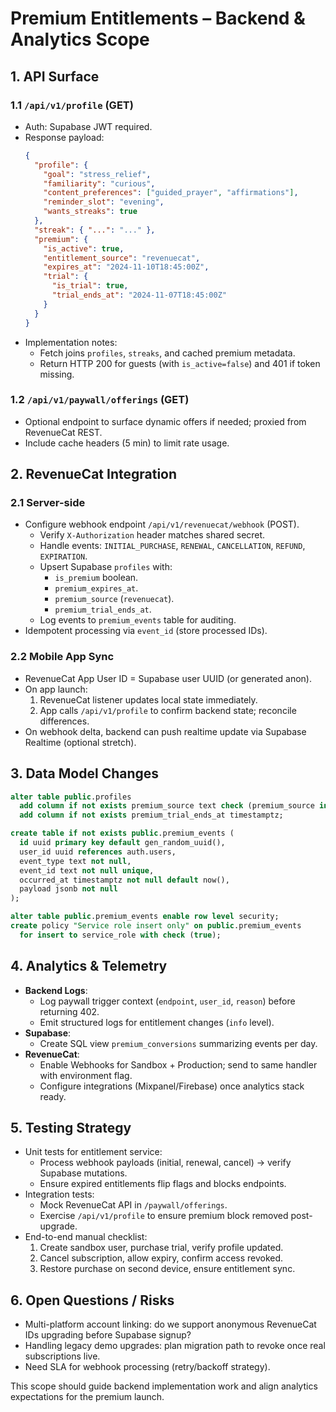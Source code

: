 # Premium Entitlements – Backend & Analytics Scope

## 1. API Surface
### 1.1 `/api/v1/profile` (GET)
- Auth: Supabase JWT required.
- Response payload:
  ```json
  {
    "profile": {
      "goal": "stress_relief",
      "familiarity": "curious",
      "content_preferences": ["guided_prayer", "affirmations"],
      "reminder_slot": "evening",
      "wants_streaks": true
    },
    "streak": { "...": "..." },
    "premium": {
      "is_active": true,
      "entitlement_source": "revenuecat",
      "expires_at": "2024-11-10T18:45:00Z",
      "trial": {
        "is_trial": true,
        "trial_ends_at": "2024-11-07T18:45:00Z"
      }
    }
  }
  ```
- Implementation notes:
  - Fetch joins `profiles`, `streaks`, and cached premium metadata.
  - Return HTTP 200 for guests (with `is_active=false`) and 401 if token missing.

### 1.2 `/api/v1/paywall/offerings` (GET)
- Optional endpoint to surface dynamic offers if needed; proxied from RevenueCat REST.
- Include cache headers (5 min) to limit rate usage.

## 2. RevenueCat Integration
### 2.1 Server-side
- Configure webhook endpoint `/api/v1/revenuecat/webhook` (POST).
  - Verify `X-Authorization` header matches shared secret.
  - Handle events: `INITIAL_PURCHASE`, `RENEWAL`, `CANCELLATION`, `REFUND`, `EXPIRATION`.
  - Upsert Supabase `profiles` with:
    - `is_premium` boolean.
    - `premium_expires_at`.
    - `premium_source` (`revenuecat`).
    - `premium_trial_ends_at`.
  - Log events to `premium_events` table for auditing.
- Idempotent processing via `event_id` (store processed IDs).

### 2.2 Mobile App Sync
- RevenueCat App User ID = Supabase user UUID (or generated anon).  
- On app launch:
  1. RevenueCat listener updates local state immediately.
  2. App calls `/api/v1/profile` to confirm backend state; reconcile differences.
- On webhook delta, backend can push realtime update via Supabase Realtime (optional stretch).

## 3. Data Model Changes
```sql
alter table public.profiles
  add column if not exists premium_source text check (premium_source in ('revenuecat')) default null,
  add column if not exists premium_trial_ends_at timestamptz;

create table if not exists public.premium_events (
  id uuid primary key default gen_random_uuid(),
  user_id uuid references auth.users,
  event_type text not null,
  event_id text not null unique,
  occurred_at timestamptz not null default now(),
  payload jsonb not null
);

alter table public.premium_events enable row level security;
create policy "Service role insert only" on public.premium_events
  for insert to service_role with check (true);
```

## 4. Analytics & Telemetry
- **Backend Logs**:
  - Log paywall trigger context (`endpoint`, `user_id`, `reason`) before returning 402.
  - Emit structured logs for entitlement changes (`info` level).
- **Supabase**:
  - Create SQL view `premium_conversions` summarizing events per day.
- **RevenueCat**:
  - Enable Webhooks for Sandbox + Production; send to same handler with environment flag.
  - Configure integrations (Mixpanel/Firebase) once analytics stack ready.

## 5. Testing Strategy
- Unit tests for entitlement service:
  - Process webhook payloads (initial, renewal, cancel) → verify Supabase mutations.
  - Ensure expired entitlements flip flags and blocks endpoints.
- Integration tests:
  - Mock RevenueCat API in `/paywall/offerings`.
  - Exercise `/api/v1/profile` to ensure premium block removed post-upgrade.
- End-to-end manual checklist:
  1. Create sandbox user, purchase trial, verify profile updated.
  2. Cancel subscription, allow expiry, confirm access revoked.
  3. Restore purchase on second device, ensure entitlement sync.

## 6. Open Questions / Risks
- Multi-platform account linking: do we support anonymous RevenueCat IDs upgrading before Supabase signup?
- Handling legacy demo upgrades: plan migration path to revoke once real subscriptions live.
- Need SLA for webhook processing (retry/backoff strategy).

This scope should guide backend implementation work and align analytics expectations for the premium launch.
